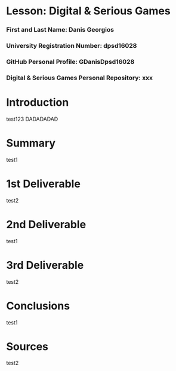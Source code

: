 # Lesson: Digital & Serious Games

### First and Last Name: Danis Georgios
### University Registration Number: dpsd16028
### GitHub Personal Profile: GDanisDpsd16028
### Digital & Serious Games Personal Repository: xxx

# Introduction
test123
DADADADAD

# Summary
test1
# 1st Deliverable
test2
# 2nd Deliverable
test1
# 3rd Deliverable 
test2
# Conclusions
test1
# Sources
test2
